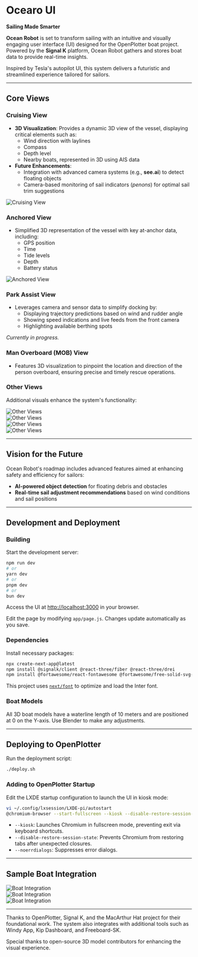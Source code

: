 # Ocearo UI

**Sailing Made Smarter**

**Ocean Robot** is set to transform sailing with an intuitive and visually engaging user interface (UI) designed for the OpenPlotter boat project. Powered by the **Signal K** platform, Ocean Robot gathers and stores boat data to provide real-time insights.

Inspired by Tesla's autopilot UI, this system delivers a futuristic and streamlined experience tailored for sailors.

---

## **Core Views**

### **Cruising View**
- **3D Visualization**: Provides a dynamic 3D view of the vessel, displaying critical elements such as:
  - Wind direction with laylines
  - Compass
  - Depth level
  - Nearby boats, represented in 3D using AIS data
- **Future Enhancements**:
  - Integration with advanced camera systems (e.g., **see.ai**) to detect floating objects
  - Camera-based monitoring of sail indicators (*penons*) for optimal sail trim suggestions

![Cruising View](docs/ocearo_1.png)

### **Anchored View**
- Simplified 3D representation of the vessel with key at-anchor data, including:
  - GPS position
  - Time
  - Tide levels
  - Depth
  - Battery status

![Anchored View](docs/ocearo_5.png)

### **Park Assist View**
- Leverages camera and sensor data to simplify docking by:
  - Displaying trajectory predictions based on wind and rudder angle
  - Showing speed indications and live feeds from the front camera
  - Highlighting available berthing spots

*Currently in progress.*

### **Man Overboard (MOB) View**
- Features 3D visualization to pinpoint the location and direction of the person overboard, ensuring precise and timely rescue operations.

### **Other Views**
Additional visuals enhance the system's functionality:

![Other Views](docs/ocearo_2.png)  
![Other Views](docs/ocearo_3.png)  
![Other Views](docs/ocearo_4.png)  
![Other Views](docs/ocearo_6.png)

---

## **Vision for the Future**
Ocean Robot's roadmap includes advanced features aimed at enhancing safety and efficiency for sailors:

- **AI-powered object detection** for floating debris and obstacles
- **Real-time sail adjustment recommendations** based on wind conditions and sail positions

---

## **Development and Deployment**

### Building

Start the development server:

```bash
npm run dev
# or
yarn dev
# or
pnpm dev
# or
bun dev
```

Access the UI at [http://localhost:3000](http://localhost:3000) in your browser.

Edit the page by modifying `app/page.js`. Changes update automatically as you save.

### Dependencies

Install necessary packages:

```bash
npx create-next-app@latest
npm install @signalk/client @react-three/fiber @react-three/drei
npm install @fortawesome/react-fontawesome @fortawesome/free-solid-svg-icons
```

This project uses [`next/font`](https://nextjs.org/docs/basic-features/font-optimization) to optimize and load the Inter font.

### Boat Models

All 3D boat models have a waterline length of 10 meters and are positioned at 0 on the Y-axis. Use Blender to make any adjustments.

---

## **Deploying to OpenPlotter**

Run the deployment script:

```bash
./deploy.sh
```

### Adding to OpenPlotter Startup

Edit the LXDE startup configuration to launch the UI in kiosk mode:

```bash
vi ~/.config/lxsession/LXDE-pi/autostart
@chromium-browser --start-fullscreen --kiosk --disable-restore-session-state --app=https://localhost:3000/ocearo-ui
```

- `--kiosk`: Launches Chromium in fullscreen mode, preventing exit via keyboard shortcuts.
- `--disable-restore-session-state`: Prevents Chromium from restoring tabs after unexpected closures.
- `--noerrdialogs`: Suppresses error dialogs.

---

## **Sample Boat Integration**

![Boat Integration](docs/cirrus_1.jpg)  
![Boat Integration](docs/cirrus_2.jpg)  
![Boat Integration](docs/cirrus_3.jpg)

---

Thanks to OpenPlotter, Signal K, and the MacArthur Hat project for their foundational work. The system also integrates with additional tools such as Windy App, Kip Dashboard, and Freeboard-SK.

Special thanks to open-source 3D model contributors for enhancing the visual experience.